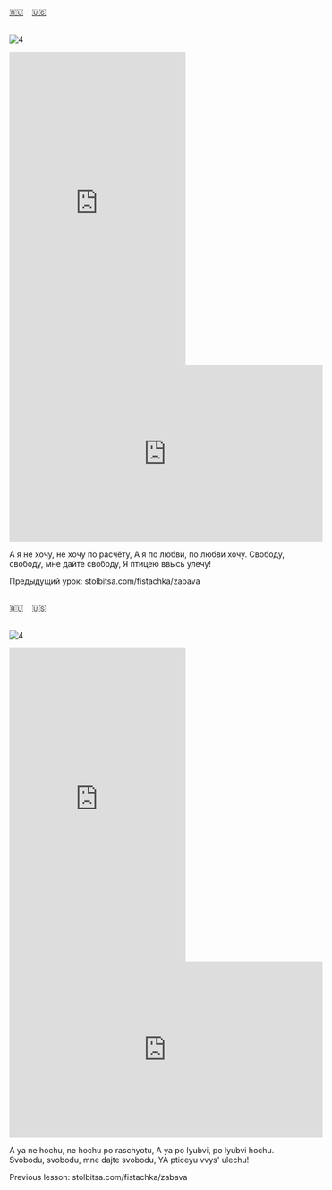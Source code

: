<span id="ru"><a href='#ru'>🇷🇺</a> &nbsp;&nbsp;&nbsp;<a href='#en'>🇺🇸</a> &nbsp;&nbsp;&nbsp;</span><br><br>

![4](https://github.com/user-attachments/assets/bafbd6ab-d1d8-4a0f-8647-8c9a14ff19aa)

<iframe width="315" height="560" src="https://www.youtube.com/embed/Gr_TSCMQ6yM" frameborder="0" allow="accelerometer; autoplay; clipboard-write; encrypted-media; gyroscope; picture-in-picture; web-share"allowfullscreen></iframe>
<iframe width="560" height="315" src="https://www.youtube.com/embed/EoLsUOPMESk" frameborder="0" allow="accelerometer; autoplay; clipboard-write; encrypted-media; gyroscope; picture-in-picture; web-share"allowfullscreen></iframe>

А я не хочу, не хочу по расчёту,
А я по любви, по любви хочу.
Свободу, свободу, мне дайте свободу,
Я птицею ввысь улечу!

Предыдущий урок: stolbitsa.com/fistachka/zabava
<br><br>

<span id="en"><a href='#ru'>🇷🇺</a> &nbsp;&nbsp;&nbsp;<a href='#en'>🇺🇸</a> &nbsp;&nbsp;&nbsp;</span><br><br>

![4](https://github.com/user-attachments/assets/bafbd6ab-d1d8-4a0f-8647-8c9a14ff19aa)

<iframe width="315" height="560" src="https://www.youtube.com/embed/l1EsD8BRtzE" frameborder="0" allow="accelerometer; autoplay; clipboard-write; encrypted-media; gyroscope; picture-in-picture; web-share"allowfullscreen></iframe>
<iframe width="560" height="315" src="https://www.youtube.com/embed/3R3SYHBVIfo" frameborder="0" allow="accelerometer; autoplay; clipboard-write; encrypted-media; gyroscope; picture-in-picture; web-share"allowfullscreen></iframe>

A ya ne hochu, ne hochu po raschyotu,
A ya po lyubvi, po lyubvi hochu.
Svobodu, svobodu, mne dajte svobodu,
YA pticeyu vvys' ulechu!

Previous lesson: stolbitsa.com/fistachka/zabava
<br><br>

